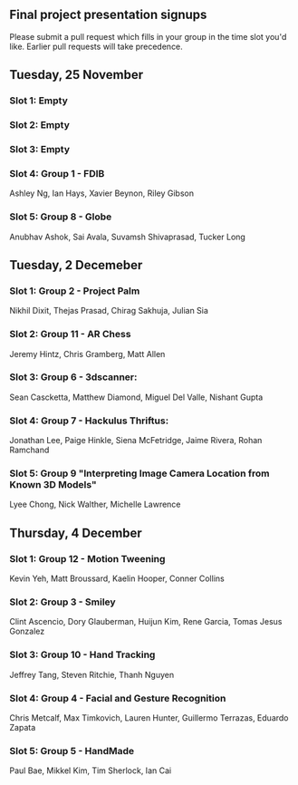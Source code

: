 ## Final project presentation signups
Please submit a pull request which fills in your group in the time slot you'd like. Earlier pull requests will take precedence.

## Tuesday, 25 November
### Slot 1: Empty
### Slot 2: Empty
### Slot 3: Empty
### Slot 4: Group 1 - FDIB
Ashley Ng, Ian Hays, Xavier Beynon, Riley Gibson
### Slot 5: Group 8 - Globe
Anubhav Ashok, Sai Avala, Suvamsh Shivaprasad, Tucker Long

## Tuesday, 2 Decemeber
### Slot 1: Group 2 - Project Palm
Nikhil Dixit, Thejas Prasad, Chirag Sakhuja, Julian Sia
### Slot 2: Group 11 - AR Chess
Jeremy Hintz, Chris Gramberg, Matt Allen
### Slot 3: Group 6 - 3dscanner: 
Sean Cascketta, Matthew Diamond, Miguel Del Valle, Nishant Gupta
### Slot 4: Group 7 - Hackulus Thriftus:
Jonathan Lee, Paige Hinkle, Siena McFetridge, Jaime Rivera, Rohan Ramchand
### Slot 5: Group 9 "Interpreting Image Camera Location from Known 3D Models"
Lyee Chong, Nick Walther, Michelle Lawrence

## Thursday, 4 December
### Slot 1: Group 12 - Motion Tweening
Kevin Yeh, Matt Broussard, Kaelin Hooper, Conner Collins
### Slot 2: Group 3 - Smiley
Clint Ascencio, Dory Glauberman, Huijun Kim, Rene Garcia, Tomas Jesus Gonzalez
### Slot 3: Group 10 - Hand Tracking
Jeffrey Tang, Steven Ritchie, Thanh Nguyen
### Slot 4: Group 4 - Facial and Gesture Recognition
Chris Metcalf, Max Timkovich, Lauren Hunter, Guillermo Terrazas, Eduardo Zapata
### Slot 5: Group 5 - HandMade
Paul Bae, Mikkel Kim, Tim Sherlock, Ian Cai
